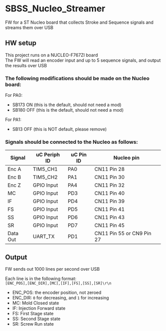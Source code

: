 # SBSS_Nucleo_Streamer

FW for a ST Nucleo board that collects Stroke and Sequence signals and streams them over USB

## HW setup

This project runs on a NUCLEO-F767ZI board<br>
The FW will read an encoder input and up to 5 sequence signals, and output the results over USB

### The following modifications should be made on the Nucleo board:

For PA0:
* SB173 ON (this is the default, should not need a mod)
* SB180 OFF (this is the default, should not need a mod)

For PA1:
* SB13 OFF (this is NOT default, please remove)

### Signals should be connected to the Nucleo as follows:

| Signal      | uC Periph ID | uC Pin ID | Nucleo pin  |
| ----------- | ------------ | --------- | ----------- |
| Enc A       | TIM5_CH1     | PA0       | CN11 Pin 28 |
| Enc B       | TIM5_CH2     | PA1       | CN11 Pin 30 |
| Enc Z       | GPIO Input   | PA4       | CN11 Pin 32 |
| MC          | GPIO Input   | PD3       | CN11 Pin 40 |
| IF          | GPIO Input   | PD4       | CN11 Pin 39 |
| FS          | GPIO Input   | PD5       | CN11 Pin 41 |
| SS          | GPIO Input   | PD6       | CN11 Pin 43 |
| SR          | GPIO Input   | PD7       | CN11 Pin 45 |
| Data Out    | UART_TX      | PD1       | CN11 Pin 55 or CN9 Pin 27

## Output

FW sends out 1000 lines per second over USB<br>

Each line is in the following format:<br>
```[ENC_POS],[ENC_DIR],[MC],[IF],[FS],[SS],[SR]\r\n```<br>
* ENC_POS: the encoder position, not zeroed
* ENC_DIR: `0` for decreasing, and `1` for increasing
* MC: Mold Closed state
* IF: Injection Forward state
* FS: First Stage state
* SS: Second Stage state
* SR: Screw Run state
